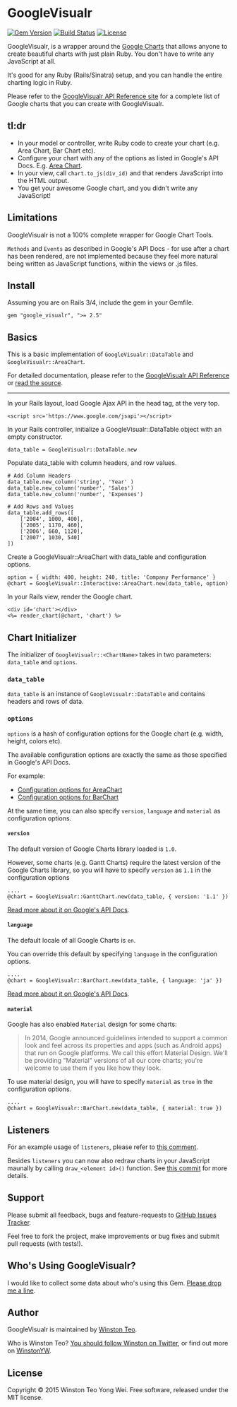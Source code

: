 # GoogleVisualr

[![Gem Version](http://img.shields.io/gem/v/google_visualr.svg?style=flat-square)](https://rubygems.org/gems/google_visualr)
[![Build Status](http://img.shields.io/travis/Kenneth-KT/google_visualr.svg?style=flat-square)](https://travis-ci.org/Kenneth-KT/google_visualr)
[![License](http://img.shields.io/:license-mit-blue.svg?style=flat-square)](https://github.com/winston/google_visualr/blob/master/MIT-LICENSE)

GoogleVisualr, is a wrapper around the [Google Charts](https://developers.google.com/chart/) that allows anyone to create beautiful charts with just plain Ruby. You don't have to write any JavaScript at all.

It's good for any Ruby (Rails/Sinatra) setup, and you can handle the entire charting logic in Ruby.

Please refer to the [GoogleVisualr API Reference site](http://googlevisualr.herokuapp.com/) for a complete list of Google charts that you can create with GoogleVisualr.

## tl:dr

* In your model or controller, write Ruby code to create your chart (e.g. Area Chart, Bar Chart etc).
* Configure your chart with any of the options as listed in Google's API Docs. E.g. [Area Chart](http://code.google.com/apis/chart/interactive/docs/gallery/areachart.html#Configuration_Options).
* In your view, call `chart.to_js(div_id)` and that renders JavaScript into the HTML output.
* You get your awesome Google chart, and you didn't write any JavaScript!

## Limitations

GoogleVisualr is not a 100% complete wrapper for Google Chart Tools.

`Methods` and `Events` as described in Google's API Docs - for use after a chart has been rendered, 
are not implemented because they feel more natural being written as JavaScript functions, within the views or .js files.

## Install

Assuming you are on Rails 3/4, include the gem in your Gemfile.

    gem "google_visualr", ">= 2.5"

## Basics

This is a basic implementation of `GoogleVisualr::DataTable` and `GoogleVisualr::AreaChart`.

For detailed documentation, please refer to the [GoogleVisualr API Reference](http://googlevisualr.herokuapp.com/) or [read the source](https://github.com/winston/google_visualr_app).

---

In your Rails layout, load Google Ajax API in the head tag, at the very top.

    <script src='https://www.google.com/jsapi'></script>

In your Rails controller, initialize a GoogleVisualr::DataTable object with an empty constructor.

    data_table = GoogleVisualr::DataTable.new

Populate data_table with column headers, and row values.

	# Add Column Headers
	data_table.new_column('string', 'Year' )
	data_table.new_column('number', 'Sales')
	data_table.new_column('number', 'Expenses')

	# Add Rows and Values
	data_table.add_rows([
		['2004', 1000, 400],
		['2005', 1170, 460],
		['2006', 660, 1120],
		['2007', 1030, 540]
	])

Create a GoogleVisualr::AreaChart with data_table and configuration options.

	option = { width: 400, height: 240, title: 'Company Performance' }
	@chart = GoogleVisualr::Interactive::AreaChart.new(data_table, option)

In your Rails view, render the Google chart.

	<div id='chart'></div>
	<%= render_chart(@chart, 'chart') %>

## Chart Initializer

The initializer of `GoogleVisualr::<ChartName>` takes in two parameters: `data_table` and `options`.

### `data_table` 

`data_table` is an instance of `GoogleVisualr::DataTable` and contains headers and rows of data.

### `options`

`options` is a hash of configuration options for the Google chart (e.g. width, height, colors etc). 

The available configuration options are exactly the same as those specified in Google's API Docs.

For example: 
- [Configuration options for AreaChart](https://developers.google.com/chart/interactive/docs/gallery/areachart#configuration-options)
- [Configuration options for BarChart](https://developers.google.com/chart/interactive/docs/gallery/barchart#configuration-options)
 
At the same time, you can also specify `version`, `language` and `material` as configuration options.

#### `version`

The default version of Google Charts library loaded is `1.0`. 

However, some charts (e.g. Gantt Charts) require the latest version of the Google Charts library,
so you will have to specify `version` as `1.1` in the configuration options 

```
....
@chart = GoogleVisualr::GanttChart.new(data_table, { version: '1.1' })
```

[Read more about it on Google's API Docs](https://developers.google.com/chart/interactive/docs/basic_load_libs).

#### `language` 

The default locale of all Google Charts is `en`.
 
You can override this default by specifying `language` in the configuration options.

```
....
@chart = GoogleVisualr::BarChart.new(data_table, { language: 'ja' })
```

[Read more about it on Google's API Docs](https://developers.google.com/chart/interactive/docs/library_loading_enhancements#loadwithlocale).

#### `material`

Google has also enabled `Material` design for some charts:

> In 2014, Google announced guidelines intended to support a common look and feel across its properties and apps (such as Android apps) that run on Google platforms. We call this effort Material Design. We'll be providing "Material" versions of all our core charts; you're welcome to use them if you like how they look.

To use material design, you will have to specify `material` as `true` 
in the configuration options.

```
....
@chart = GoogleVisualr::BarChart.new(data_table, { material: true })
```

## Listeners

For an example usage of `listeners`, please refer to [this comment](https://github.com/winston/google_visualr/issues/36#issuecomment-9880256).

Besides `listeners` you can now also redraw charts in your JavaScript maunally by calling `draw_<element id>()` function. See [this commit](https://github.com/winston/google_visualr/commit/e5554886bd83f56dd31bbc543fdcf1e24523776a) for more details.

## Support

Please submit all feedback, bugs and feature-requests to [GitHub Issues Tracker](http://github.com/winston/google_visualr/issues).

Feel free to fork the project, make improvements or bug fixes and submit pull requests (with tests!).

## Who's Using GoogleVisualr?

I would like to collect some data about who's using this Gem. [Please drop me a line](mailto:winstonyw+googlevisualr@gmail.com).

## Author

GoogleVisualr is maintained by [Winston Teo](mailto:winstonyw+googlevisualr@gmail.com).

Who is Winston Teo? [You should follow Winston on Twitter](http://www.twitter.com/winstonyw), or find out more on [WinstonYW](http://www.winstonyw.com).

## License

Copyright © 2015 Winston Teo Yong Wei. Free software, released under the MIT license.
